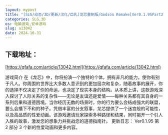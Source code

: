 ```yaml
---
layout: mypost
title: "[SLG/动态/3D/更新/汉化/巨乳]龙芯重制版/Godson Remake[Ver0.1.95Part2][PC+安卓/1G]"
categories: SLG,3D
os: 电脑游戏,安卓游戏
slug: a13042
date: 2024-10-31
---
```


## 下载地址：

[https://qfafa.com/article/13042.html](https://qfafa.com/article/13042.html)

游戏简介
在《龙芯》中，你将扮演一个独特的个体，拥有非凡的能力，使你有别于凡人。你周围的世界比大多数人意识到的更加层次和复杂，随着故事的展开，你的选择不仅决定了你的命运，也决定了现实本身的结构。从本质上讲，这款游戏深入探讨了人际关系的复杂性——无论是友谊还是爱情——每种关系都有其自身的一系列后果和道德困境。当你经历无数的场景时，你的行为要么会结成强大的联盟，要么会播下不和的种子。凭借丰富的分支叙事，龙芯提供了一个迷宫般的可能性，以及高品质的性爱动画。该游戏邀请玩家探索多种路径和结果，同时揭开一个引人入胜的故事，激发您的想象力并挑战您的道德指南针。
更新日志：
Ver0.1.95 第 2 部分
3 个新的性爱动画和更多内容。